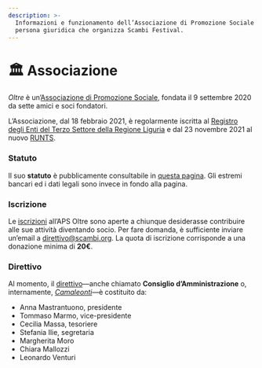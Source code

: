 ```yaml
---
description: >-
  Informazioni e funzionamento dell’Associazione di Promozione Sociale Oltre, la
  persona giuridica che organizza Scambi Festival.
---
```


# 🏛 Associazione

_Oltre_ è un’[Associazione di Promozione Sociale](https://it.wikipedia.org/wiki/Associazione\_di\_promozione\_sociale), fondata il 9 settembre 2020 da sette amici e soci fondatori.

L’Associazione, dal 18 febbraio 2021, è regolarmente iscritta al [Registro degli Enti del Terzo Settore della Regione Liguria](https://www.regione.liguria.it/homepage/salute-e-sociale/terzo-settore/promozione-sociale.html) e dal 23 novembre 2021 al nuovo [RUNTS](https://www.lavoro.gov.it/temi-e-priorita/Terzo-settore-e-responsabilita-sociale-imprese/focus-on/Riforma-terzo-settore/Pagine/Registro-Unico-Nazionale-Terzo-Settore.aspx).

### Statuto

Il suo **statuto** è pubblicamente consultabile in [questa pagina](statuto-dellaps-oltre.md). Gli estremi bancari ed i dati legali sono invece in fondo alla pagina.

### Iscrizione

Le [iscrizioni](iscrizione-nuov-soci.md) all’APS Oltre sono aperte a chiunque desiderasse contribuire alle sue attività diventando socio. Per fare domanda, è sufficiente inviare un’email a [direttivo@scambi.org](mailto:direttivo@scambi.org?subject=Domanda%20di%20Iscrizione%20APS%20Oltre). La quota di iscrizione corrisponde a una donazione minima di **20€**.

### Direttivo

Al momento, il [direttivo](../base-knowledge/staff/teams.md#camaleonti)—anche chiamato **Consiglio d’Amministrazione** o, internamente, [_Camaleonti_](../base-knowledge/staff/teams.md#camaleonti)—è costituito da:

* Anna Mastrantuono, presidente
* Tommaso Marmo, vice-presidente
* Cecilia Massa, tesoriere
* Stefania Ilie, segretaria
* Margherita Moro
* Chiara Mallozzi
* Leonardo Venturi
